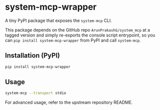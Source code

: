 # system-mcp-wrapper

A tiny PyPI package that exposes the `system-mcp` CLI.

This package depends on the GitHub repo `ArunPrakashG/system_mcp` at a tagged version and simply re-exports the console script entrypoint, so you can `pip install system-mcp-wrapper` from PyPI and call `system-mcp`.

## Installation (PyPI)

```bash
pip install system-mcp-wrapper
```

## Usage

```bash
system-mcp --transport stdio
```

For advanced usage, refer to the upstream repository README.
